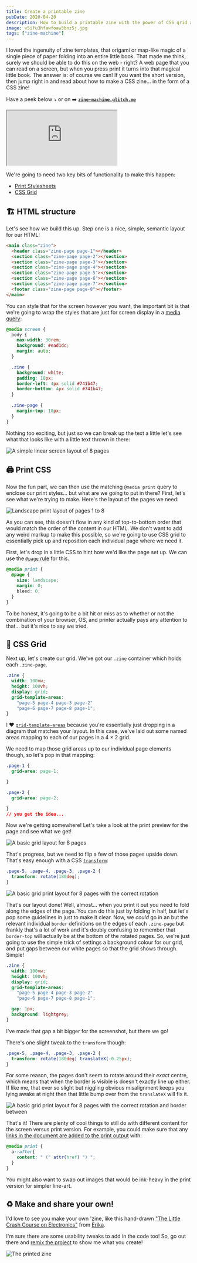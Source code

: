 ```yaml
---
title: Create a printable zine
pubDate: 2020-04-20
description: How to build a printable zine with the power of CSS grid and print stylesheets.
image: v5ifu3hfawfoaw3bnz5j.jpg
tags: ["zine-machine"]
---
```


I loved the ingenuity of zine templates, that origami or map-like magic of a single piece of paper folding into an entire little book. That made me think, surely we should be able to do this on the web - right? A web page that you can read on a screen, but when you press print it turns into that magical little book. The answer is: of course we can! If you want the short version, then jump right in and read about how to make a CSS zine... in the form of a CSS zine!

Have a peek below ⤵️ or
on ➡️ [**`zine-machine.glitch.me`**](https://zine-machine.glitch.me)

<iframe src="https://zine-machine.glitch.me" class="glitch"></iframe>

We're going to need two key bits of functionality to make this happen:

 - [Print Stylesheets](http://bit.ly/rachel-on-print)
 - [CSS Grid](https://bit.ly/rachel-on-grids)

## 🏗️ HTML structure

Let's see how we build this up. Step one is a nice, simple, semantic layout for our HTML:

```html
<main class="zine">
  <header class="zine-page page-1"></header>
  <section class="zine-page page-2"></section>
  <section class="zine-page page-3"></section>
  <section class="zine-page page-4"></section>
  <section class="zine-page page-5"></section>
  <section class="zine-page page-6"></section>
  <section class="zine-page page-7"></section>
  <footer class="zine-page page-8"></footer>
</main>
```
You can style that for the screen however you want, the important bit is that we're going to wrap the styles that are just for screen display in a [media query](https://developer.mozilla.org/en-US/docs/Web/CSS/@media):

```css
@media screen {
  body {
    max-width: 30rem;
    background: #ead1dc;
    margin: auto;
  }

  .zine {
    background: white;
    padding: 10px;
    border-left: 4px solid #741b47;
    border-bottom: 4px solid #741b47;
  }
  
  .zine-page {
    margin-top: 10px;
  }
}
```

Nothing too exciting, but just so we can break up the text a little let's see what that looks like with a little text thrown in there:

![A simple linear screen layout of 8 pages](9vnmo772opdosh10ebwx.png)

## 🖨️ Print CSS

Now the fun part, we can then use the matching `@media print` query to enclose our print styles… but what are we going to put in there? First, let's see what we're trying to make. Here's the layout of the pages we need:

![Landscape print layout of pages 1 to 8](y9luw53v0luit0tcvwdx.png)

As you can see, this doesn't flow in any kind of top-to-bottom order that would match the order of the content in our HTML. We don't want to add any weird markup to make this possible, so we're going to use CSS grid to essentially pick up and reposition each individual page where we need it.

First, let's drop in a little CSS to hint how we'd like the page set up. We can use the [`@page` rule](https://developer.mozilla.org/en-US/docs/Web/CSS/@page) for this.

```css
@media print {
  @page {
    size: landscape;
    margin: 0;
    bleed: 0;
  }
}
```

To be honest, it's going to be a bit hit or miss as to whether or not the combination of your browser, OS, and printer actually pays any attention to that… but it's nice to say we tried.

## 🔲 CSS Grid

Next up, let's create our grid. We've got our `.zine` container which holds each `.zine-page`. 

```css
.zine {
  width: 100vw;
  height: 100vh;
  display: grid;
  grid-template-areas:
    "page-5 page-4 page-3 page-2"
    "page-6 page-7 page-8 page-1";
}
```

I ❤️ [`grid-template-areas`](https://developer.mozilla.org/en-US/docs/Web/CSS/grid-template-areas) because you're essentially just dropping in a diagram that matches your layout. In this case, we've laid out some named areas mapping to each of our pages in a 4 × 2 grid.

We need to map those grid areas up to our individual page elements though, so let's pop in that mapping:

```css
.page-1 {
  grid-area: page-1;

}

.page-2 {
  grid-area: page-2;

}
// you get the idea...
```

Now we're getting somewhere! Let's take a look at the print preview for the page and see what we get!

![A basic grid layout for 8 pages](vig53kcl4g1aux5z7el9.png)

That's progress, but we need to flip a few of those pages upside down. That's easy enough with a CSS [`transform`](https://developer.mozilla.org/en-US/docs/Web/CSS/transform):

```css
.page-5, .page-4, .page-3, .page-2 {
  transform: rotate(180deg);
}
```

![A basic grid print layout for 8 pages with the correct rotation](https://dev-to-uploads.s3.amazonaws.com/i/l5l1brvglcu6ocp910bz.png)

That's our layout done! Well, almost... when you print it out you need to fold along the edges of the page. You can do this just by folding in half, but let's pop some guidelines in just to make it clear. Now, we *could* go in an but the relevant individual `border` definitions on the edges of each `.zine-page` but frankly that's a lot of work and it's doubly confusing to remember that `border-top` will actually be at the bottom of the rotated pages. So, we're just going to use the simple trick of settings a background colour for our grid, and put gaps between our white pages so that the grid shows through. Simple!

```css
.zine {
  width: 100vw;
  height: 100vh;
  display: grid;
  grid-template-areas:
    "page-5 page-4 page-3 page-2"
    "page-6 page-7 page-8 page-1";

  gap: 1px;
  background: lightgrey;
}
```

I've made that gap a bit bigger for the screenshot, but there we go!

There's one slight tweak to the `transform` though:

```css
.page-5, .page-4, .page-3, .page-2 {
  transform: rotate(180deg) translateX(-0.25px);
}
```

For some reason, the pages don't seem to rotate around their *exact* centre, which means that when the border is visible is doesn't exactly line up either. If like me, that ever so slight but niggling obvious misalignment keeps you lying awake at night then that little bump over from the `translateX` will fix it.

![A basic grid print layout for 8 pages with the correct rotation and border between](https://dev-to-uploads.s3.amazonaws.com/i/qc2mbbc547y27b6ah2ek.png)

That's it! There are plenty of cool things to still do with different content for the screen versus print version. For example, you could make sure that any [links in the document are added to the print output](https://css-tricks.com/snippets/css/print-url-after-links/) with:

```css
@media print {
  a::after{
    content: " (" attr(href) ") ";
  }
}
```

You might also want to swap out images that would be ink-heavy in the print version for simpler line-art.

## ♻️ Make and share your own!

I'd love to see you make your own 'zine, like this hand-drawn ["The Little Crash Course on Electronics"](https://crash-course-electronics.glitch.me/) from [Erika](https://bsky.app/profile/erikaheidi.bsky.social).

I'm sure there are some usability tweaks to add in the code too! So, go out there and [remix the project](https://glitch.com/edit/#!/zine-machine?path=template.html:1:0) to show me what you create!

![The printed zine](https://dev-to-uploads.s3.amazonaws.com/i/v5ifu3hfawfoaw3bnz5j.jpg)